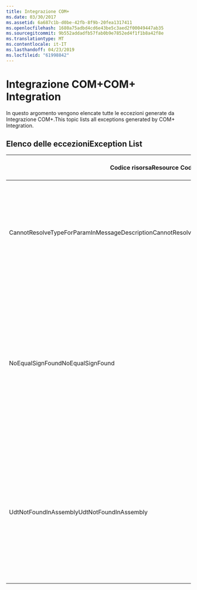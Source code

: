 ```yaml
---
title: Integrazione COM+
ms.date: 03/30/2017
ms.assetid: 6a687c1b-d0be-42fb-8f9b-20fea1317411
ms.openlocfilehash: 1680a75adbd4cd6e43be5c3aed2f00049447ab35
ms.sourcegitcommit: 9b552addadfb57fab0b9e7852ed4f1f1b8a42f8e
ms.translationtype: MT
ms.contentlocale: it-IT
ms.lasthandoff: 04/23/2019
ms.locfileid: "61998842"
---
```

# <a name="com-integration"></a><span data-ttu-id="bde84-102">Integrazione COM+</span><span class="sxs-lookup"><span data-stu-id="bde84-102">COM+ Integration</span></span>
<span data-ttu-id="bde84-103">In questo argomento vengono elencate tutte le eccezioni generate da Integrazione COM+.</span><span class="sxs-lookup"><span data-stu-id="bde84-103">This topic lists all exceptions generated by COM+ Integration.</span></span>  
  
## <a name="exception-list"></a><span data-ttu-id="bde84-104">Elenco delle eccezioni</span><span class="sxs-lookup"><span data-stu-id="bde84-104">Exception List</span></span>  
  
|<span data-ttu-id="bde84-105">Codice risorsa</span><span class="sxs-lookup"><span data-stu-id="bde84-105">Resource Code</span></span>|<span data-ttu-id="bde84-106">Stringa di risorsa</span><span class="sxs-lookup"><span data-stu-id="bde84-106">Resource String</span></span>|  
|-------------------|---------------------|  
|<span data-ttu-id="bde84-107">CannotResolveTypeForParamInMessageDescription</span><span class="sxs-lookup"><span data-stu-id="bde84-107">CannotResolveTypeForParamInMessageDescription</span></span>|<span data-ttu-id="bde84-108">Impossibile risolvere il tipo del parametro specificato contenuto nello spazio dei nomi specificato.</span><span class="sxs-lookup"><span data-stu-id="bde84-108">The type for the specified parameter within the specified namespace cannot be resolved.</span></span>|  
|<span data-ttu-id="bde84-109">NoEqualSignFound</span><span class="sxs-lookup"><span data-stu-id="bde84-109">NoEqualSignFound</span></span>|<span data-ttu-id="bde84-110">La parola chiave specificata non è seguita da un segno di uguale.</span><span class="sxs-lookup"><span data-stu-id="bde84-110">The specified keyword has no equal sign following it.</span></span> <span data-ttu-id="bde84-111">Verificare che ogni parola chiave sia seguita da un segno di uguale e da un valore.</span><span class="sxs-lookup"><span data-stu-id="bde84-111">Ensure that each keyword is followed by an equal sign and a value.</span></span>|  
|<span data-ttu-id="bde84-112">UdtNotFoundInAssembly</span><span class="sxs-lookup"><span data-stu-id="bde84-112">UdtNotFoundInAssembly</span></span>|<span data-ttu-id="bde84-113">Impossibile trovare il tipo definito dall'utente specificato.</span><span class="sxs-lookup"><span data-stu-id="bde84-113">The specified user-defined type cannot be found.</span></span> <span data-ttu-id="bde84-114">Verificare che il tipo e la libreria dei tipi corretti siano stati registrati e specificati.</span><span class="sxs-lookup"><span data-stu-id="bde84-114">Ensure that the correct type and type library are registered and specified.</span></span>|
